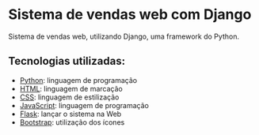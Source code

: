 # Sistema de vendas web com Django

Sistema de vendas web, utilizando Django, uma framework do Python. 

## Tecnologias utilizadas:

* [Python](https://www.python.org/): linguagem de programação
* [HTML](https://developer.mozilla.org/pt-BR/docs/Web/HTML): linguagem de marcação
* [CSS](https://developer.mozilla.org/pt-BR/docs/Web/CSS): linguagem de estilização
* [JavaScript](https://www.javascript.com/): linguagem de programação
* [Flask](https://flask.palletsprojects.com/en/2.3.x/): lançar o sistema na Web
* [Bootstrap](https://getbootstrap.com/): utilização dos ícones
